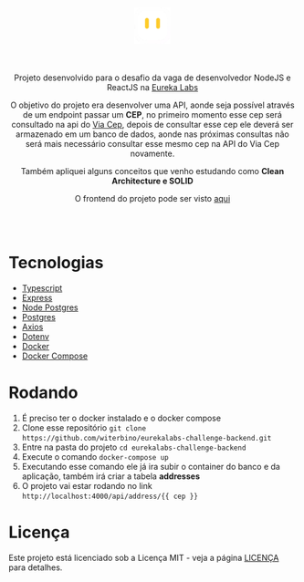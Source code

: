 <div align="center">
  <br/>
  <div>
    <img src="github/logo.png" width="64"/>
  </div>
  <br/>
  <br/>
  <p>
    Projeto desenvolvido para o desafio da vaga de desenvolvedor NodeJS e ReactJS na <a href="https://eurekalabs.com.br/">Eureka Labs</a></p>

<p>O objetivo do projeto era desenvolver uma API, aonde seja possível através de um endpoint passar um <strong>CEP</strong>, no primeiro momento esse cep será consultado na api do <a href="https://viacep.com.br/">Via Cep</a>, depois de consultar esse cep ele deverá ser armazenado em um banco de dados, aonde nas próximas consultas não será mais necessário consultar esse mesmo cep na API do Via Cep novamente.</p>

<p>Também apliquei alguns conceitos que venho estudando como <strong>Clean Architecture e SOLID</strong></p>

<p>O frontend do projeto pode ser visto <a href="https://github.com/witerbino/eurekalabs-challenge-frontend">aqui</a></p>
<br/>
<br/>
</div>

# Tecnologias

- [Typescript](https://www.typescriptlang.org/)
- [Express](https://expressjs.com/)
- [Node Postgres](https://node-postgres.com/)
- [Postgres](https://www.postgresql.org/)
- [Axios](https://github.com/axios/axios)
- [Dotenv](https://github.com/motdotla/dotenv)
- [Docker](https://www.docker.com/)
- [Docker Compose](https://docs.docker.com/compose/)

# Rodando

1. É preciso ter o docker instalado e o docker compose
2. Clone esse repositório `git clone https://github.com/witerbino/eurekalabs-challenge-backend.git`
3. Entre na pasta do projeto `cd eurekalabs-challenge-backend`
4. Execute o comando `docker-compose up`
5. Executando esse comando ele já ira subir o container do banco e da aplicação, também irá criar a tabela **addresses**
6. O projeto vai estar rodando no link `http://localhost:4000/api/address/{{ cep }}`

# Licença

Este projeto está licenciado sob a Licença MIT - veja a página [LICENÇA](https://opensource.org/licenses/MIT) para detalhes.
